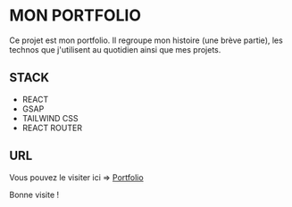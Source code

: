 # MON PORTFOLIO 

Ce projet est mon portfolio. Il regroupe mon histoire (une brève partie), les technos que j'utilisent au quotidien ainsi que mes projets. 

## STACK

- REACT
- GSAP
- TAILWIND CSS
- REACT ROUTER

## URL

Vous pouvez le visiter ici => [Portfolio](/) 

Bonne visite !
